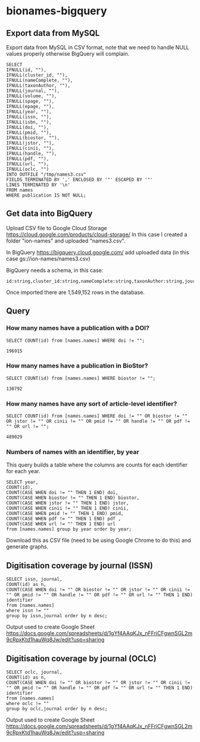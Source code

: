 # bionames-bigquery

## Export data from MySQL

Export data from MySQL in CSV format, note that we need to handle NULL values properly otherwise BigQuery will complain.

```
SELECT 
IFNULL(id, ""), 
IFNULL(cluster_id, ""), 
IFNULL(nameComplete, ""), 
IFNULL(taxonAuthor, ""), 
IFNULL(journal, ""), 
IFNULL(volume, ""),
IFNULL(spage, ""),
IFNULL(epage, ""),
IFNULL(year, ""),
IFNULL(issn, ""),
IFNULL(isbn, ""),
IFNULL(doi, ""),
IFNULL(pmid, ""),
IFNULL(biostor, ""),
IFNULL(jstor, ""),
IFNULL(cinii, ""),
IFNULL(handle, ""),
IFNULL(pdf, ""),
IFNULL(url, ""),
IFNULL(oclc, "")
INTO OUTFILE "/tmp/names3.csv"
FIELDS TERMINATED BY ',' ENCLOSED BY '"' ESCAPED BY '"'
LINES TERMINATED BY '\n'
FROM names
WHERE publication IS NOT NULL;
```

## Get data into BigQuery

Upload CSV file to Google Cloud Storage https://cloud.google.com/products/cloud-storage/ In this case I created a folder "ion-names" and uploaded "names3.csv".

In BigQuery https://bigquery.cloud.google.com/ add uploaded data (in this case gs://ion-names/names3.csv)

BigQuery needs a schema, in this case:

```
id:string,cluster_id:string,nameComplete:string,taxonAuthor:string,journal:string,volume:string,spage:string,epage:string,year:string,issn:string,isbn:string,doi:string,pmid:string,biostor:string,jstor:string,cinii:string,handle:string,pdf:string,url:string,oclc:string
```

Once imported there are 1,549,152 rows in the database.

## Query


### How many names have a publication with a DOI?

```
SELECT COUNT(id) from [names.names] WHERE doi != "";

196915
```
### How many names have a publication in BioStor?

```
SELECT COUNT(id) from [names.names] WHERE biostor != "";

130792
```

### How many names have any sort of article-level identifier?

```
SELECT COUNT(id) from [names.names] WHERE doi != "" OR biostor != "" OR jstor != "" OR cinii != "" OR pmid != "" OR handle != "" OR pdf != "" OR url != "";

489029

```


### Numbers of names with an identifier, by year

This query builds a table where the columns are counts for each identifier for each year.

```
SELECT year, 
COUNT(id),
COUNT(CASE WHEN doi != "" THEN 1 END) doi,
COUNT(CASE WHEN biostor != "" THEN 1 END) biostor, 
COUNT(CASE WHEN jstor != "" THEN 1 END) jstor,
COUNT(CASE WHEN cinii != "" THEN 1 END) cinii,
COUNT(CASE WHEN pmid != "" THEN 1 END) pmid,
COUNT(CASE WHEN pdf != "" THEN 1 END) pdf ,
COUNT(CASE WHEN url != "" THEN 1 END) url
from [names.names] group by year order by year;
```

Download this as CSV file (need to be using Google Chrome to do this) and generate graphs.

## Digitisation coverage by journal (ISSN)

```
SELECT issn, journal,
COUNT(id) as n,
COUNT(CASE WHEN doi != "" OR biostor != "" OR jstor != "" OR cinii != "" OR pmid != "" OR handle != "" OR pdf != "" OR url != "" THEN 1 END) identifier
from [names.names] 
where issn != ""
group by issn,journal order by n desc;
```

Output used to create Google Sheet https://docs.google.com/spreadsheets/d/1gYf4AAqKJx_nFFriCFgwnSGL2m9cRpxKtd1hauWq8Jw/edit?usp=sharing

## Digitisation coverage by journal (OCLC)

```
SELECT oclc, journal,
COUNT(id) as n,
COUNT(CASE WHEN doi != "" OR biostor != "" OR jstor != "" OR cinii != "" OR pmid != "" OR handle != "" OR pdf != "" OR url != "" THEN 1 END) identifier
from [names.names] 
where oclc != ""
group by oclc,journal order by n desc;
```

Output used to create Google Sheet https://docs.google.com/spreadsheets/d/1gYf4AAqKJx_nFFriCFgwnSGL2m9cRpxKtd1hauWq8Jw/edit?usp=sharing




